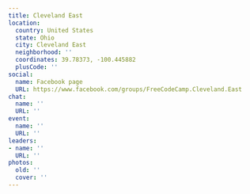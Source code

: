 ```yaml
---
title: Cleveland East
location:
  country: United States
  state: Ohio
  city: Cleveland East
  neighborhood: ''
  coordinates: 39.78373, -100.445882
  plusCode: ''
social:
  name: Facebook page
  URL: https://www.facebook.com/groups/FreeCodeCamp.Cleveland.East
chat:
  name: ''
  URL: ''
event:
  name: ''
  URL: ''
leaders:
- name: ''
  URL: ''
photos:
  old: ''
  cover: ''
---
```

